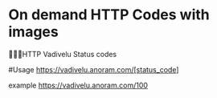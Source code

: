 # On demand HTTP Codes with images

 🚶‍♂️🔨HTTP Vadivelu Status codes


#Usage
https://vadivelu.anoram.com/[status_code]

example https://vadivelu.anoram.com/100
